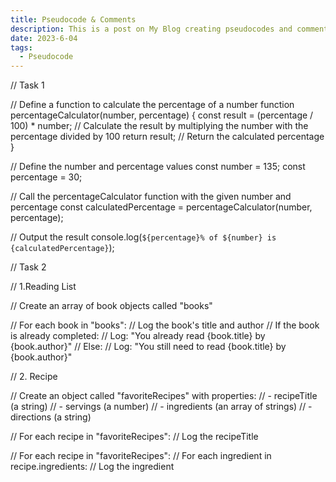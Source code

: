 ```yaml
---
title: Pseudocode & Comments
description: This is a post on My Blog creating pseudocodes and comments for 
date: 2023-6-04
tags:
  - Pseudocode
---
```

<!DOCTYPE html>

<body>
// Task 1

// Define a function to calculate the percentage of a number
function percentageCalculator(number, percentage) {
  const result = (percentage / 100) * number; // Calculate the result by multiplying the number with the percentage divided by 100
  return result; // Return the calculated percentage
}

// Define the number and percentage values
const number = 135;
const percentage = 30;

// Call the percentageCalculator function with the given number and percentage
const calculatedPercentage = percentageCalculator(number, percentage);

// Output the result
console.log(`${percentage}% of ${number} is {calculatedPercentage}`); 

// Task 2

// 1.Reading List

// Create an array of book objects called "books"

// For each book in "books":
//     Log the book's title and author
//     If the book is already completed:
//         Log: "You already read {book.title} by {book.author}"
//     Else:
//         Log: "You still need to read {book.title} by {book.author}"

// 2. Recipe

// Create an object called "favoriteRecipes" with properties:
//     - recipeTitle (a string)
//     - servings (a number)
//     - ingredients (an array of strings)
//     - directions (a string)

// For each recipe in "favoriteRecipes":
//     Log the recipeTitle

// For each recipe in "favoriteRecipes":
//     For each ingredient in recipe.ingredients:
//         Log the ingredient

</body>

